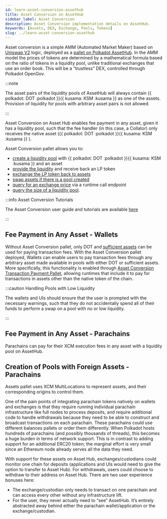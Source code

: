 ```yaml
---
id: learn-asset-conversion-assethub
title: Asset Conversion on AssetHub
sidebar_label: Asset Conversion
description: Asset Conversion implementation details on AssetHub.
keywords: [Assets, DEX, Exchange, Pools, Tokens]
slug: ../learn-asset-conversion-assethub
---
```


Asset conversion is a simple AMM (Automated Market Maker) based on
[Uniswap V2](https://github.com/Uniswap/v2-core) logic, deployed as a
[pallet on Polkadot AssetHub](https://github.com/paritytech/polkadot-sdk/tree/master/substrate/frame/asset-conversion).
In the AMM model the prices of tokens are determined by a mathematical formula based on the ratio of
tokens in a liquidity pool, unlike traditional exchanges that use an order book. This will be a
“trustless” DEX, controlled through Polkadot OpenGov.

:::note

The asset pairs of the liquidity pools of AssetHub will always contain
{{ polkadot: DOT :polkadot }}{{ kusama: KSM :kusama }} as one of the assets. Provision of liquidity
for pools with arbitrary asset pairs is not allowed.

:::

Asset Conversion on Asset Hub enables fee payment in any asset, given it has a liquidity pool, such
that the fee handler (in this case, a Collator) only receives the native asset
({{ polkadot: DOT :polkadot }}{{ kusama: KSM :kusama }} ).

Asset Conversion pallet allows you to:

- [create a liquidity pool](https://docs.rs/pallet-asset-conversion/latest/pallet_asset_conversion/pallet/struct.Pallet.html#method.create_pool)
  with {{ polkadot: DOT :polkadot }}{{ kusama: KSM :kusama }} and an asset
- [provide the liquidity](https://docs.rs/pallet-asset-conversion/latest/pallet_asset_conversion/pallet/struct.Pallet.html#method.add_liquidity)
  and receive back an LP token
- [exchange the LP token back to assets](https://docs.rs/pallet-asset-conversion/latest/pallet_asset_conversion/pallet/struct.Pallet.html#method.remove_liquidity)
- [swap assets if there is a pool created](https://docs.rs/pallet-asset-conversion/latest/pallet_asset_conversion/pallet/struct.Pallet.html#method.swap_exact_tokens_for_tokens)
- [query for an exchange price](https://docs.rs/pallet-asset-conversion/latest/pallet_asset_conversion/trait.AssetConversionApi.html#method.quote_price_exact_tokens_for_tokens)
  via a runtime call endpoint
- [query the size of a liquidity pool](https://docs.rs/pallet-asset-conversion/latest/pallet_asset_conversion/trait.AssetConversionApi.html#method.get_reserves).

:::info Asset Conversion Tutorials

The Asset Conversion user guide and tutorials are available
[here](./learn-guides-asset-conversion.md)

:::

## Fee Payment in Any Asset - Wallets

Without Asset Conversion pallet, only DOT and
[sufficient assets](./learn-assets.md#sufficient-assets) can be used for paying transaction fees.
With the Asset Conversion pallet deployed, Wallets can enable users to pay transaction fees through
any arbitrary asset made available in pools with either DOT or sufficient assets. More specifically,
this functionality is enabled through
[Asset Conversion Transaction Payment Pallet](https://github.com/paritytech/polkadot-sdk/tree/cdc8d197e6d487ef54f7e16767b5c1ab041c8b10/substrate/frame/transaction-payment/asset-conversion-tx-payment),
allowing runtimes that include it to pay for transactions in assets other than the native token of
the chain.

:::caution Handling Pools with Low Liquidity

The wallets and UIs should ensure that the user is prompted with the necessary warnings, such that
they do not accidentally spend all of their funds to perform a swap on a pool with no or low
liquidity.

:::

## Fee Payment in Any Asset - Parachains

Parachains can pay for their XCM execution fees in any asset with a liquidity pool on AssetHub.

## Creation of Pools with Foreign Assets - Parachains

Assets pallet uses XCM MultiLocations to represent assets, and their corresponding origins to
control them.

One of the pain points of integrating parachain tokens natively on wallets and exchanges is that
they require running individual parachain infrastructure like full nodes to process deposits, and
require additional code to handle withdrawals because they need to be able to construct and
broadcast transactions on each parachain. These parachains could use different balances pallets or
order them differently. When Polkadot hosts hundreds of parachains (and possibly thousands of
threads), this becomes a huge burden in terms of network support. This is in contrast to adding
support for an additional ERC20 token; the marginal effort is very small since an Ethereum node
already serves all the data they need.

With support for these assets on Asset Hub, exchanges/custodians could monitor one chain for
deposits (applications and UIs would need to give the option to transfer to Asset Hub). For
withdrawals, users could choose to withdraw to their address on Asset Hub. There are two user
experience bonuses here:

- The exchange/custodian only needs to transact on one parachain and can access every other without
  any infrastructure lift.
- For the user, they never actually need to “see” AssetHub. It’s entirely abstracted away behind
  either the parachain wallet/application or the exchange/custodian.
